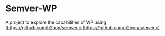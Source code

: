# Semver-WP

A project to explore the capabilities of WP using [https://github.com/h2non/semver.c](https://github.com/h2non/semver.c)
